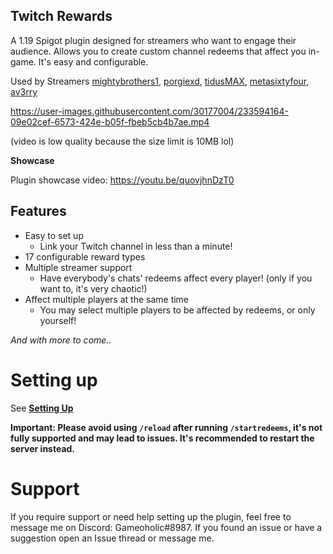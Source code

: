 

**Twitch Rewards**
---
A 1.19 Spigot plugin designed for streamers who want to engage their audience. Allows you to create custom channel redeems that affect you in-game. It's easy and configurable.

Used by Streamers [mightybrothers1](https://twitter.com/mightybrothers2/status/1646272304022802439), [porgiexd](https://twitter.com/porgiexd), [tidusMAX](https://twitter.com/TidusIThink), [metasixtyfour](https://twitter.com/metasixtyfour), [av3rry](https://twitter.com/Av33ry_)

https://user-images.githubusercontent.com/30177004/233594164-09e02cef-6573-424e-b05f-fbeb5cb4b7ae.mp4

(video is low quality because the size limit is 10MB lol)

**Showcase**

Plugin showcase video: https://youtu.be/quovjhnDzT0

**Features**
---
+ Easy to set up
    - Link your Twitch channel in less than a minute!
+ 17 configurable reward types
+ Multiple streamer support
    - Have everybody's chats' redeems affect every player! (only if you want to, it's very chaotic!)
+ Affect multiple players at the same time
    - You may select multiple players to be affected by redeems, or only yourself!

*And with more to come..*

# Setting up
See **[Setting Up](https://github.com/Gameoholic/TwitchRewards/wiki/Setting-Up)**

**Important: Please avoid using `/reload` after running `/startredeems`, it's not fully supported and may lead to issues. It's recommended to restart the server instead.**

# Support
If you require support or need help setting up the plugin, feel free to message me on Discord: Gameoholic#8987. If you found an issue or have a suggestion open an Issue thread or message me.
